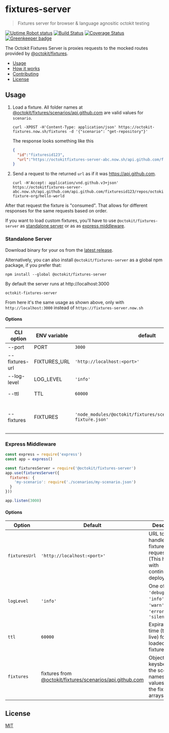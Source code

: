 # fixtures-server

> Fixtures server for browser & language agnositic octokit testing

[![Uptime Robot status](https://img.shields.io/uptimerobot/status/m779994396-3ec04917419c0710766834a4.svg)](https://stats.uptimerobot.com/mYVwvIZWn)
[![Build Status](https://travis-ci.org/octokit/fixtures-server.svg?branch=master)](https://travis-ci.org/octokit/fixtures-server)
[![Coverage Status](https://coveralls.io/repos/octokit/fixtures-server/badge.svg?branch=master)](https://coveralls.io/github/octokit/fixtures-server?branch=master)
[![Greenkeeper badge](https://badges.greenkeeper.io/octokit/fixtures-server.svg)](https://greenkeeper.io/)

The Octokit Fixtures Server is proxies requests to the mocked routes
provided by [@octokit/fixtures](https://github.com/octokit/fixtures).

- [Usage](#usage)
- [How it works](HOW_IT_WORKS.md)
- [Contributing](CONTRIBUTING.md)
- [License](#license)

## Usage

1. Load a fixture. All folder names at [@octokit/fixtures/scenarios/api.github.com](https://github.com/octokit/fixtures/tree/master/scenarios/api.github.com/)
   are valid values for `scenario`.

   ```
   curl -XPOST -H'Content-Type: application/json' https://octokit-fixtures.now.sh/fixtures -d '{"scenario": "get-repository"}'
   ```

   The response looks something like this

   ```json
   {
     "id":"fixturesid123",
     "url":"https://octokitfixtures-server-abc.now.sh/api.github.com/fixturesid123"
   }
   ```

2. Send a request to the returned `url` as if it was https://api.github.com.

   ```
   curl -H'Accept: application/vnd.github.v3+json' https://octokitfixtures-server-abc.now.sh/api.github.com/api.github.com/fixturesid123/repos/octokit-fixture-org/hello-world
   ```

After that request the fixture is "consumed". That allows for different responses for the same requests based on order.

If you want to load custom fixtures, you'll have to use `@octokit/fixtures-server` as [standalone server](#standaloneserver)
or as as [express middleware](#expressmiddleware).

### Standalone Server

Download binary for your os from the [latest release](https://github.com/octokit/fixtures-server/releases/latest).

Alternatively, you can also install `@octokit/fixtures-server` as a global npm package, if you prefer that:

```
npm install --global @octokit/fixtures-server
```

By default the server runs at http://localhost:3000

```
octokit-fixtures-server
```

From here it's the same usage as shown above, only with `http://localhost:3000` instead of `https://fixtures-server.now.sh`

<a name="standalone-server-options"></a>
#### Options

<!-- Edit at http://www.tablesgenerator.com/markdown_tables -->
| CLI option     | ENV variable | default                                                                 | description                                                                                                                              |
|----------------|--------------|-------------------------------------------------------------------------|------------------------------------------------------------------------------------------------------------------------------------------|
| --port         | PORT         | `3000`                                                                  | Server port number                                                                                                                       |
| --fixtures-url | FIXTURES_URL | `'http://localhost:<port>'`                                             | URL to handle fixture requests (This helps with continuous deployments)                                                                  |
| --log-level    | LOG_LEVEL    | `'info'`                                                                | One of `'debug'`, `'info'`, `'warn'`, `'error'`, `'silent'`                                                                              |
| --ttl          | TTL          | `60000`                                                                 |  Expiration time for loaded fixtures in ms                                                                                               |
| --fixtures     | FIXTURES     | `'node_modules/@octokit/fixtures/scenarios/**/normalized-fixture.json'` | glob path to load JSON fixture files recorded with nock. Make sure to wrap the value with quotes, e.g. `--fixtures='./scenarios/*.json'` |

### Express Middleware

```js
const express = require('express')
const app = express()

const fixturesServer = require('@octokit/fixtures-server')
app.use(fixturesServer({
  fixtures: {
    'my-scenario': require('./scenarios/my-scenario.json')
  }
}))

app.listen(3000)
```

#### Options

| Option        | Default                                                                                                                              | Descriptio                                                                    |
|---------------|--------------------------------------------------------------------------------------------------------------------------------------|-------------------------------------------------------------------------------|
| `fixturesUrl` | `'http://localhost:<port>'`                                                                                                          | URL to handle fixture requests (This helps with continuous deployments)       |
| `logLevel`    | `'info'`                                                                                                                             | One of `'debug'`, `'info'`, `'warn'`, `'error'`, `'silent'`                   |
| `ttl`         | `60000`                                                                                                                              |  Expiration time (time to live) for loaded fixtures in ms                     |
| `fixtures`    | fixtures from [@octokit/fixtures/scenarios/api.github.com](https://github.com/octokit/fixtures/tree/master/scenarios/api.github.com) | Object with keysbeing the scenario names and values being the fixtures arrays |

## License

[MIT](LICENSE.md)
